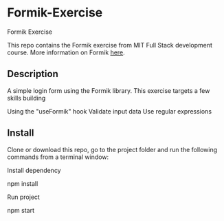 # Formik-Exercise
Formik Exercise

This repo contains the Formik exercise from MIT Full Stack development course. More information on Formik 
<a href="https://formik.org">here</a>.

## Description

A simple login form using the Formik library. This exercise targets a few skills building

Using the "useFormik" hook
Validate input data
Use regular expressions

## Install

Clone or download this repo, go to the project folder and run the following commands from a terminal window:

Install dependency

npm install

Run project

npm start
